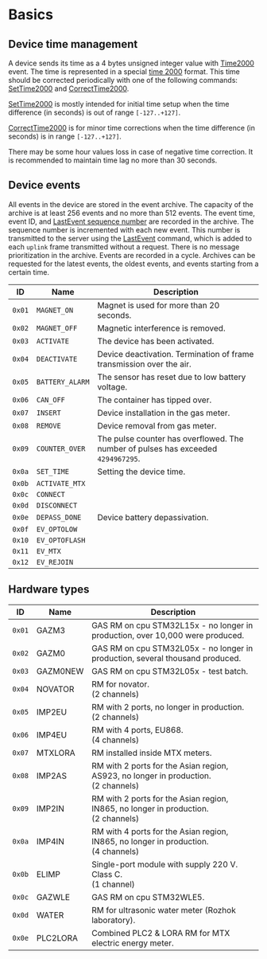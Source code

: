 # Basics

## Device time management

A device sends its time as a 4 bytes unsigned integer value with [Time2000](./commands/uplink/Time2000.md) event.
The time is represented in a special [time 2000](./types.md#time-2000) format.
This time should be corrected periodically with one of the following commands: [SetTime2000](./commands/SetTime2000.md) and [CorrectTime2000](./commands/CorrectTime2000.md).

[SetTime2000](./commands/SetTime2000.md) is mostly intended for initial time setup when the time difference (in seconds) is out of range `[-127..+127]`.

[CorrectTime2000](./commands/CorrectTime2000.md) is for minor time corrections when the time difference (in seconds) is in range `[-127..+127]`.

There may be some hour values loss in case of negative time correction.
It is recommended to maintain time lag no more than 30 seconds.


## Device events

All events in the device are stored in the event archive.
The capacity of the archive is at least 256 events and no more than 512 events.
The event time, event ID, and [LastEvent sequence number](./commands/uplink/LastEvent.md#sequence-number) are recorded in the archive.
The sequence number is incremented with each new event.
This number is transmitted to the server using the [LastEvent](./commands/uplink/LastEvent.md) command, which is added to each `uplink` frame transmitted without a request.
There is no message prioritization in the archive.
Events are recorded in a cycle.
Archives can be requested for the latest events, the oldest events, and events starting from a certain time.

| ID     | Name            | Description                                                                       |
| ------ | --------------- | --------------------------------------------------------------------------------- |
| `0x01` | `MAGNET_ON`     | Magnet is used for more than 20 seconds.                                          |
| `0x02` | `MAGNET_OFF`    | Magnetic interference is removed.                                                 |
| `0x03` | `ACTIVATE`      | The device has been activated.                                                    |
| `0x04` | `DEACTIVATE`    | Device deactivation. Termination of frame transmission over the air.              |
| `0x05` | `BATTERY_ALARM` | The sensor has reset due to low battery voltage.                                  |
| `0x06` | `CAN_OFF`       | The container has tipped over.                                                    |
| `0x07` | `INSERT`        | Device installation in the gas meter.                                             |
| `0x08` | `REMOVE`        | Device removal from gas meter.                                                    |
| `0x09` | `COUNTER_OVER`  | The pulse counter has overflowed. The number of pulses has exceeded `4294967295`. |
| `0x0a` | `SET_TIME`      | Setting the device time.                                                          |
| `0x0b` | `ACTIVATE_MTX`  |                                                                                   |
| `0x0c` | `CONNECT`       |                                                                                   |
| `0x0d` | `DISCONNECT`    |                                                                                   |
| `0x0e` | `DEPASS_DONE`   | Device battery depassivation.                                                     |
| `0x0f` | `EV_OPTOLOW`    |                                                                                   |
| `0x10` | `EV_OPTOFLASH`  |                                                                                   |
| `0x11` | `EV_MTX`        |                                                                                   |
| `0x12` | `EV_REJOIN`     |                                                                                   |


## Hardware types

| ID     | Name     | Description                                                                             |
| ------ | -------- | --------------------------------------------------------------------------------------- |
| `0x01` | GAZM3    | GAS RM on cpu STM32L15x - no longer in production, over 10,000 were produced.           |
| `0x02` | GAZM0    | GAS RM on cpu STM32L05x - no longer in production, several thousand produced.           |
| `0x03` | GAZM0NEW | GAS RM on cpu STM32L05x - test batch.                                                   |
| `0x04` | NOVATOR  | RM for novator. <br> (2 channels)                                                       |
| `0x05` | IMP2EU   | RM with 2 ports, no longer in production. <br> (2 channels)                             |
| `0x06` | IMP4EU   | RM with 4 ports, EU868. <br> (4 channels)                                               |
| `0x07` | MTXLORA  | RM installed inside MTX meters.                                                         |
| `0x08` | IMP2AS   | RM with 2 ports for the Asian region, AS923, no longer in production. <br> (2 channels) |
| `0x09` | IMP2IN   | RM with 2 ports for the Asian region, IN865, no longer in production. <br> (2 channels) |
| `0x0a` | IMP4IN   | RM with 4 ports for the Asian region, IN865, no longer in production. <br> (4 channels) |
| `0x0b` | ELIMP    | Single-port module with supply 220 V. Class C. <br> (1 channel)                         |
| `0x0c` | GAZWLE   | GAS RM on cpu STM32WLE5.                                                                |
| `0x0d` | WATER    | RM for ultrasonic water meter (Rozhok laboratory).                                      |
| `0x0e` | PLC2LORA | Combined PLC2 & LORA RM for MTX electric energy meter.                                  |
